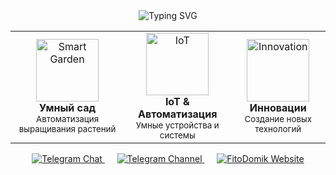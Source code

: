 <div align="center">
  <img src="https://readme-typing-svg.herokuapp.com?font=Fira+Code&weight=500&size=41&pause=1000&color=2EA44F&center=true&vCenter=true&random=false&width=1000&height=100&lines=Вячеслав+Домнин+%7C+Главный+инженер;Изразцов+Илья+%7C+Главный+технолог-механик;Представляют+проект;ФитоДомик" alt="Typing SVG" />
</div>


<div align="center">
  <table>
    <tr>
      <td align="center">
        <img src="https://cdn-icons-png.flaticon.com/512/1995/1995574.png" width="100px;" alt="Smart Garden"/>
        <br />
        <b>Умный сад</b>
        <br />
        <sub>Автоматизация выращивания растений</sub>
      </td>
      <td align="center">
        <img src="https://cdn-icons-png.flaticon.com/512/2103/2103633.png" width="100px;" alt="IoT"/>
        <br />
        <b>IoT & Автоматизация</b>
        <br />
        <sub>Умные устройства и системы</sub>
      </td>
      <td align="center">
        <img src="https://cdn-icons-png.flaticon.com/512/2103/2103634.png" width="100px;" alt="Innovation"/>
        <br />
        <b>Инновации</b>
        <br />
        <sub>Создание новых технологий</sub>
      </td>
    </tr>
  </table>
</div>


<div align="center">
  <a href="https://t.me/FitoDomik">
    <img src="https://img.shields.io/badge/💬_Telegram_Чат-2CA5E0?style=for-the-badge&logo=telegram&logoColor=white&labelColor=2CA5E0&color=white&width=300&height=60" alt="Telegram Chat"/>
  </a>
  &nbsp;&nbsp;&nbsp;&nbsp;
  <a href="https://t.me/FitoDomik_429">
    <img src="https://img.shields.io/badge/📢_Telegram_Канал-2CA5E0?style=for-the-badge&logo=telegram&logoColor=white&labelColor=2CA5E0&color=white&width=300&height=60" alt="Telegram Channel"/>
  </a>
  &nbsp;&nbsp;&nbsp;&nbsp;
  <a href="https://fitodomik.ru">
    <img src="https://img.shields.io/badge/🌿_Сайт_ФитоДомик-2EA44F?style=for-the-badge&logo=leaf&logoColor=white&labelColor=2EA44F&color=white&width=300&height=60" alt="FitoDomik Website"/>
  </a>
</div>
